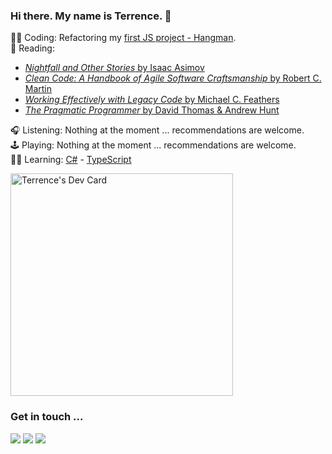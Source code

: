 ### Hi there. My name is Terrence. 👋 

👨‍💻 Coding: Refactoring my [first JS project - Hangman](https://github.com/TerrenceMM2/Hangman).  
📖 Reading:  
- [_Nightfall and Other Stories_ by Isaac Asimov](https://www.goodreads.com/book/show/55782658-nightfall-and-other-stories)  
- [_Clean Code: A Handbook of Agile Software Craftsmanship_ by Robert C. Martin](https://www.goodreads.com/book/show/3735293-clean-code)
- [_Working Effectively with Legacy Code_ by Michael C. Feathers](https://www.goodreads.com/book/show/44919.Working_Effectively_with_Legacy_Code)
- [_The Pragmatic Programmer_ by David Thomas & Andrew Hunt](https://www.goodreads.com/book/show/45280024-the-pragmatic-programmer)

🎧 Listening: Nothing at the moment ... recommendations are welcome.   
🕹 Playing: Nothing at the moment ... recommendations are welcome.  
👨‍🏫 Learning: [C#](https://app.pluralsight.com/paths/skill/c-10) - [TypeScript](https://www.totaltypescript.com/workshops/typescript-pro-essentials)

<a href="https://app.daily.dev/terrencemm2"><img src="https://api.daily.dev/devcards/v2/QnjJutaidOuPb32BbvEIZ.png?type=default&r=71h" width="356" alt="Terrence's Dev Card"/></a>

### Get in touch ...

[<img src="https://img.shields.io/static/v1?message=Send%20me%20an%20Email&logo=gmail&labelColor=333&color=EA4335&label=%20&style=for-the-badge"/>](mailto:terrencemm2@gmail.com) 
[<img src="https://img.shields.io/static/v1?message=Connect%20with%20me%20on%20LinkedIn&logo=linkedin&labelColor=333&color=0A66C2&label=%20&style=for-the-badge&logoColor=0A66C2"/>](https://www.linkedin.com/in/terrencemahnken/)
[<img src="https://img.shields.io/static/v1?message=Follow%20me%20on%20Medium&logo=medium&labelColor=333&color=000000&label=%20&style=for-the-badge"/>](https://medium.com/@terrencemm2)

